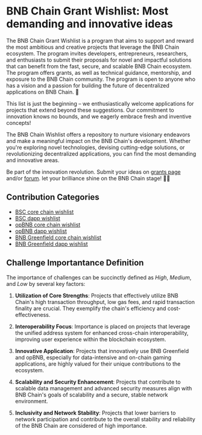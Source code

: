 # BNB Chain Grant Wishlist: Most demanding and innovative ideas

The BNB Chain Grant Wishlist is a program that aims to support and reward the most ambitious and creative projects that leverage the BNB Chain ecosystem. The program invites developers, entrepreneurs, researchers, and enthusiasts to submit their proposals for novel and impactful solutions that can benefit from the fast, secure, and scalable BNB Chain ecosystem. The program offers grants, as well as technical guidance, mentorship, and exposure to the BNB Chain community. The program is open to anyone who has a vision and a passion for building the future of decentralized applications on BNB Chain. 🌱

This list is just the beginning – we enthusiastically welcome applications for projects that 
extend beyond these suggestions. Our commitment to innovation knows no bounds, and we eagerly embrace fresh and inventive concepts!

The BNB Chain Wishlist offers a repository to nurture visionary endeavors and make a meaningful impact on the BNB Chain's development. Whether you're exploring novel technologies, devising cutting-edge solutions, or 
revolutionizing decentralized applications, you can find the most 
demanding and innovative areas.

Be part of the innovation revolution. Submit your ideas on [grants page](https://www.bnbchain.org/en/developers/developer-programs/builder-grant) and/or [forum](https://forum.bnbchain.org/t/join-bnb-chain-and-help-shape-the-future-of-web3-wishlist-of-bnb-chain/2067). let your brilliance shine on the BNB Chain stage! 🚀🌟

## Contribution Categories
- [BSC core chain wishlist](/bsc-wishlist-corechain.md)
- [BSC dapp wishlist](/bsc-wishlist-dapp.md)
- [opBNB core chain wishlist](/opbnb-wishlist-corechain.md)
- [opBNB dapp wishlist](/opbnb-wishlist-dApp.md)
- [BNB Greenfield core chain wishlist](/bnb-greenfield-wishlist-corechain.md)
- [BNB Greenfield dapp wishlist](/bnb-greenfield-wishlist-dapp.md)

## Challenge Importantance Definition

The importance of challenges can be succinctly defined as *High*, *Medium*, and *Low* by several key factors:

1. **Utilization of Core Strengths**: Projects that effectively utilize BNB Chain's high transaction throughput, low gas fees, and rapid transaction finality are crucial. They exemplify the chain's efficiency and cost-effectiveness.

2. **Interoperability Focus**: Importance is placed on projects that leverage the unified address system for enhanced cross-chain interoperability, improving user experience within the blockchain ecosystem.

3. **Innovative Application**: Projects that innovatively use BNB Greenfield and opBNB, especially for data-intensive and on-chain gaming applications, are highly valued for their unique contributions to the ecosystem.

4. **Scalability and Security Enhancement**: Projects that contribute to scalable data management and advanced security measures align with BNB Chain's goals of scalability and a secure, stable network environment.

5. **Inclusivity and Network Stability**: Projects that lower barriers to network participation and contribute to the overall stability and reliability of the BNB Chain are considered of high importance.



